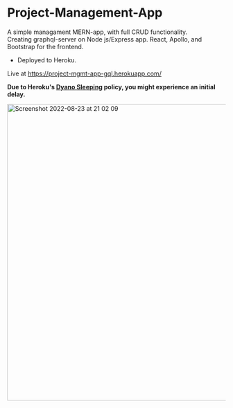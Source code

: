 # Project-Management-App
A simple managament MERN-app, with full CRUD functionality.      
Creating graphql-server on Node js/Express app. React, Apollo, and Bootstrap for the frontend.

- Deployed to Heroku.     

Live at https://project-mgmt-app-gql.herokuapp.com/

__Due to Heroku's [Dyano Sleeping](https://devcenter.heroku.com/articles/free-dyno-hours#dyno-sleeping) policy, you might experience an initial delay.__

<img width="685" alt="Screenshot 2022-08-23 at 21 02 09" src="https://user-images.githubusercontent.com/52753698/186280246-82bb57c2-0b42-4509-9e4d-dab987ea6506.png">
